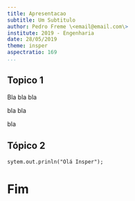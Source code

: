 ```yaml
---
title: Apresentacao
subtitle: Um Subtitulo
author: Pedro Freme \<email@email.com\>
institute: 2019 - Engenharia
date: 28/05/2019
theme: insper
aspectratio: 169
...
```


## Topico 1

Bla bla bla 

bla bla 

bla

## Tópico 2

```{.java}
sytem.out.prinln("Olá Insper");
```

# Fim
